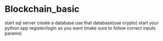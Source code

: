 # Blockchain_basic
start sql server
create a database
use that database(use crypto)
start your python app
register/login as you want (make sure to follow correct inputs params) 
